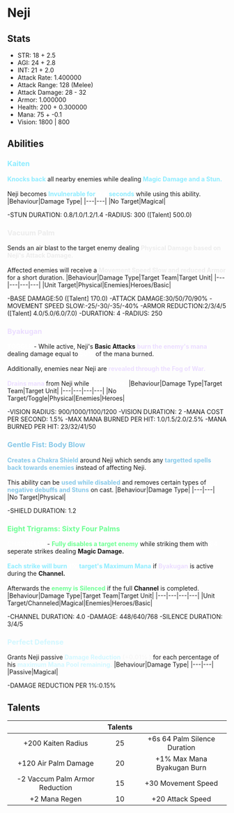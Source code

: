 # Neji
## Stats
- STR: 18 + 2.5
- AGI: 24 + 2.8
- INT: 21 + 2.0
- Attack Rate: 1.400000
- Attack Range: 128 (Melee)
- Attack Damage: 28 - 32
- Armor: 1.000000
- Health: 200 + 0.300000
- Mana: 75 + -0.1
- Vision: 1800 | 800
## Abilities
### <b><font color='#8DECFF'>Kaiten</font></b>
<b><font color='#8DECFF'>Knocks back</font></b> all nearby enemies while dealing <b><font color='#8DECFF'>Magic Damage and a Stun.</font></b> <br><br> Neji becomes <b><font color='#8DECFF'>Invulnerable for</font></b> <b><font color='#FFFFFF'>0.4</font></b> <b><font color='#8DECFF'>seconds</font></b> while using this ability.
|Behaviour|Damage Type|
|---|---|
|No Target|Magical|

-STUN DURATION: 0.8/1.0/1.2/1.4
-RADIUS: 300 ([Talent] 500.0)
### <b><font color='#ECECEC'>Vacuum Palm</font></b>
Sends an air blast to the target enemy dealing <font color='#ECECEC'><b>Physical Damage based on Neji's Attack Damage.</b></font> <br><br> Affected enemies will receive a <b><font color='#ECECEC'>Movement Speed Slow and reduced Armor</font></b> for a short duration.
|Behaviour|Damage Type|Target Team|Target Unit|
|---|---|---|---|
|Unit Target|Physical|Enemies|Heroes/Basic|

-BASE DAMAGE:50 ([Talent] 170.0)
-ATTACK DAMAGE:30/50/70/90%
-MOVEMENT SPEED SLOW:-25/-30/-35/-40%
-ARMOR REDUCTION:2/3/4/5 ([Talent] 4.0/5.0/6.0/7.0)
-DURATION: 4
-RADIUS: 250
### <b><font color='#EBDDFF'>Byakugan</font></b>
<b><font color='#FFFFFF'>TOGGLE</font></b> - While active, Neji's <b>Basic Attacks</b> <b><font color='#EBDDFF'>burn the enemy's mana</font></b> dealing damage equal to <b><font color='#FFFFFF'>50%</font></b> of the mana burned. <br><br> Additionally, enemies near Neji are <b><font color='#EBDDFF'>revealed through the Fog of War.</font></b> <br><br> <b><font color='#EBDDFF'>Drains mana</font></b> from Neji while <b><font color='#FFFFFF'>Toggled On.</font></b>
|Behaviour|Damage Type|Target Team|Target Unit|
|---|---|---|---|
|No Target/Toggle|Physical|Enemies|Heroes|

-VISION RADIUS: 900/1000/1100/1200
-VISION DURATION: 2
-MANA COST PER SECOND: 1.5%
-MAX MANA BURNED PER HIT: 1.0/1.5/2.0/2.5%
-MANA BURNED PER HIT: 23/32/41/50
### <b><font color='#87c8e8'>Gentle Fist: Body Blow</font></b>
<b><font color='#87c8e8'>Creates a Chakra Shield</font></b> around Neji which sends any <b><font color='#87c8e8'>targetted spells back towards enemies</font></b> instead of affecting Neji. <br><br> This ability can be <b><font color='#87c8e8'>used while disabled</font></b> and removes certain types of <b><font color='#87c8e8'>negative debuffs and Stuns</font></b> on cast.
|Behaviour|Damage Type|
|---|---|
|No Target|Physical|

-SHIELD DURATION: 1.2
### <b><font color='#6DFF93'>Eight Trigrams: Sixty Four Palms</font></b>
<b><font color='#FFFFFF'>CHANNELED</font></b> - <b><font color='#6DFF93'>Fully disables a target enemy</font></b> while striking them with <b><font color='#FFFFFF'>64</font></b> seperate strikes dealing <b>Magic Damage.</b> <br><br> <b><font color='#8DECFF'>Each strike will burn </font></b><b><font color='#FFFFFF'>1%</font></b> <b><font color='#8DECFF'>target's Maximum Mana</font></b> if <b><font color='#EBDDFF'>Byakugan</font></b> is active during the <b>Channel.</b> <br><br> Afterwards the <b><font color='#6DFF93'>enemy is Silenced</font></b> if the full <b>Channel</b> is completed.
|Behaviour|Damage Type|Target Team|Target Unit|
|---|---|---|---|
|Unit Target/Channeled|Magical|Enemies|Heroes/Basic|

-CHANNEL DURATION: 4.0
-DAMAGE: 448/640/768
-SILENCE DURATION: 3/4/5
### <b><font color='#d1f7ff'>Perfect Defense</font></b>
Grants Neji passive <b><font color='#d1f7ff'>Damage Reduction</font></b> <b><font color='#F7F7F7'>(+0.01% )</font></b> for each percentage of his <b><font color='#d1f7ff'>maximum Mana Pool remaining.</font></b>
|Behaviour|Damage Type|
|---|---|
|Passive|Magical|

-DAMAGE REDUCTION PER 1%:0.15%
## Talents
| | Talents | |
| :---: | :---: | :---: |
| +200 Kaiten Radius | 25 | +6s 64 Palm Silence Duration |
| +120 Air Palm Damage | 20 | +1% Max Mana Byakugan Burn |
| -2 Vaccum Palm Armor Reduction | 15 | +30 Movement Speed |
| +2 Mana Regen | 10 | +20 Attack Speed |
